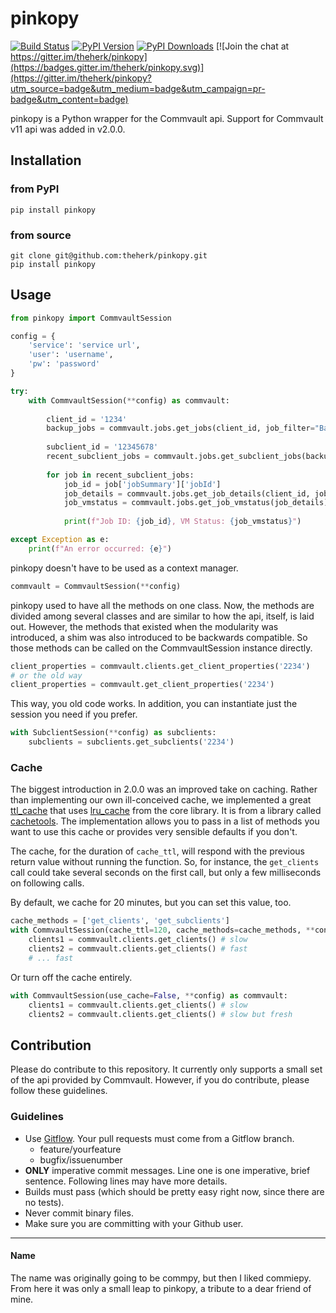 pinkopy
=======

[![Build Status](https://travis-ci.org/theherk/pinkopy.svg)](https://travis-ci.org/theherk/pinkopy)
[![PyPI Version](https://img.shields.io/pypi/v/pinkopy.svg)](https://pypi.python.org/pypi/pinkopy)
[![PyPI Downloads](https://img.shields.io/pypi/dm/pinkopy.svg)](https://pypi.python.org/pypi/pinkopy)
[![Join the chat at https://gitter.im/theherk/pinkopy](https://badges.gitter.im/theherk/pinkopy.svg)](https://gitter.im/theherk/pinkopy?utm_source=badge&utm_medium=badge&utm_campaign=pr-badge&utm_content=badge)

pinkopy is a Python wrapper for the Commvault api. Support for Commvault v11 api was added in v2.0.0.

Installation
------------

### from PyPI

    pip install pinkopy

### from source

    git clone git@github.com:theherk/pinkopy.git
    pip install pinkopy

Usage
-----

```python
from pinkopy import CommvaultSession

config = {
    'service': 'service url',
    'user': 'username',
    'pw': 'password'
}

try:
    with CommvaultSession(**config) as commvault:
        
        client_id = '1234'
        backup_jobs = commvault.jobs.get_jobs(client_id, job_filter="Backup")
        
        subclient_id = '12345678'
        recent_subclient_jobs = commvault.jobs.get_subclient_jobs(backup_jobs, subclient_id, last=3)
        
        for job in recent_subclient_jobs:
            job_id = job['jobSummary']['jobId']
            job_details = commvault.jobs.get_job_details(client_id, job_id)
            job_vmstatus = commvault.jobs.get_job_vmstatus(job_details)
            
            print(f"Job ID: {job_id}, VM Status: {job_vmstatus}")

except Exception as e:
    print(f"An error occurred: {e}")

```

pinkopy doesn't have to be used as a context manager.

```python
commvault = CommvaultSession(**config)
```

pinkopy used to have all the methods on one class. Now, the methods are divided among several classes and are similar to how the api, itself, is laid out. However, the methods that existed when the modularity was introduced, a shim was also introduced to be backwards compatible. So those methods can be called on the CommvaultSession instance directly.

```python
client_properties = commvault.clients.get_client_properties('2234')
# or the old way
client_properties = commvault.get_client_properties('2234')
```

This way, you old code works. In addition, you can instantiate just the session you need if you prefer.

```python
with SubclientSession(**config) as subclients:
    subclients = subclients.get_subclients('2234')
```

### Cache

The biggest introduction in 2.0.0 was an improved take on caching. Rather than implementing our own ill-conceived cache, we implemented a great [ttl_cache](https://pythonhosted.org/cachetools/#cachetools.func.ttl_cache) that uses [lru_cache](https://docs.python.org/3/library/functools.html#functools.lru_cache) from the core library. It is from a library called [cachetools](https://pythonhosted.org/cachetools/). The implementation allows you to pass in a list of methods you want to use this cache or provides very sensible defaults if you don't.

The cache, for the duration of `cache_ttl`, will respond with the previous return value without running the function. So, for instance, the `get_clients` call could take several seconds on the first call, but only a few milliseconds on following calls.

By default, we cache for 20 minutes, but you can set this value, too.

```python
cache_methods = ['get_clients', 'get_subclients']
with CommvaultSession(cache_ttl=120, cache_methods=cache_methods, **config) as commvault:
    clients1 = commvault.clients.get_clients() # slow
    clients2 = commvault.clients.get_clients() # fast
    # ... fast
```

Or turn off the cache entirely.

```python
with CommvaultSession(use_cache=False, **config) as commvault:
    clients1 = commvault.clients.get_clients() # slow
    clients2 = commvault.clients.get_clients() # slow but fresh
```

Contribution
------------

Please do contribute to this repository. It currently only supports a small set of the api provided by Commvault. However, if you do contribute, please follow these guidelines.

### Guidelines

+ Use [Gitflow](https://www.atlassian.com/git/tutorials/comparing-workflows/). Your pull requests must come from a Gitflow branch.
    - feature/yourfeature
    - bugfix/issuenumber
+ **ONLY** imperative commit messages. Line one is one imperative, brief sentence. Following lines may have more details.
+ Builds must pass (which should be pretty easy right now, since there are no tests).
+ Never commit binary files.
+ Make sure you are committing with your Github user.

---

#### Name

The name was originally going to be commpy, but then I liked commiepy. From here it was only a small leap to pinkopy, a tribute to a dear friend of mine.
